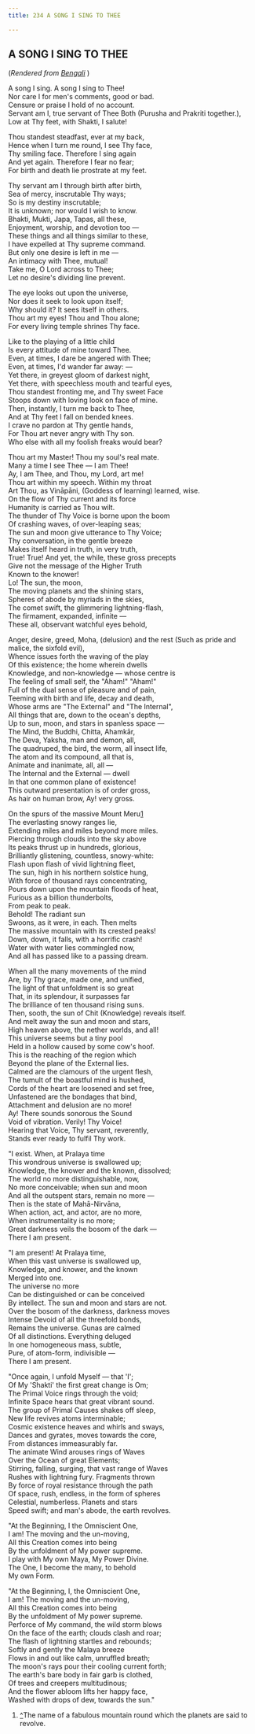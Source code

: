 ```yaml
---
title: 234 A SONG I SING TO THEE

---
```

  

## A SONG I SING TO THEE

(*Rendered from [Bengali](6212.pdf)* )

   A song I sing. A song I sing to Thee!  
Nor care I for men's comments, good or bad.  
Censure or praise I hold of no account.  
Servant am I, true servant of Thee Both (Purusha and Prakriti
together.),  
Low at Thy feet, with Shakti, I salute!

Thou standest steadfast, ever at my back,  
Hence when I turn me round, I see Thy face,  
Thy smiling face. Therefore I sing again  
And yet again. Therefore I fear no fear;  
For birth and death lie prostrate at my feet.

Thy servant am I through birth after birth,  
Sea of mercy, inscrutable Thy ways;  
So is my destiny inscrutable;  
It is unknown; nor would I wish to know.  
Bhakti, Mukti, Japa, Tapas, all these,  
Enjoyment, worship, and devotion too —  
These things and all things similar to these,  
I have expelled at Thy supreme command.  
But only one desire is left in me —  
An intimacy with Thee, mutual!  
   Take me, O Lord across to Thee;  
   Let no desire's dividing line prevent.

The eye looks out upon the universe,  
Nor does it seek to look upon itself;  
Why should it? It sees itself in others.  
   Thou art my eyes! Thou and Thou alone;  
   For every living temple shrines Thy face.

Like to the playing of a little child  
Is every attitude of mine toward Thee.  
Even, at times, I dare be angered with Thee;  
Even, at times, I'd wander far away: —  
Yet there, in greyest gloom of darkest night,  
Yet there, with speechless mouth and tearful eyes,  
Thou standest fronting me, and Thy sweet Face  
Stoops down with loving look on face of mine.  
Then, instantly, I turn me back to Thee,  
And at Thy feet I fall on bended knees.  
   I crave no pardon at Thy gentle hands,  
   For Thou art never angry with Thy son.  
Who else with all my foolish freaks would bear?

Thou art my Master! Thou my soul's real mate.  
Many a time I see Thee — I am Thee!  
Ay, I am Thee, and Thou, my Lord, art me!  
Thou art within my speech. Within my throat  
Art Thou, as Vināpāni, (Goddess of learning) learned, wise.  
On the flow of Thy current and its force  
Humanity is carried as Thou wilt.  
The thunder of Thy Voice is borne upon the boom  
Of crashing waves, of over-leaping seas;  
The sun and moon give utterance to Thy Voice;  
Thy conversation, in the gentle breeze  
Makes itself heard in truth, in very truth,  
True! True! And yet, the while, these gross precepts  
Give not the message of the Higher Truth  
Known to the knower!  
      Lo! The sun, the moon,  
The moving planets and the shining stars,  
Spheres of abode by myriads in the skies,  
The comet swift, the glimmering lightning-flash,  
The firmament, expanded, infinite —  
These all, observant watchful eyes behold,

Anger, desire, greed, Moha, (delusion) and the rest (Such as pride and
malice, the sixfold evil),  
Whence issues forth the waving of the play  
Of this existence; the home wherein dwells  
Knowledge, and non-knowledge — whose centre is  
The feeling of small self, the "Aham!" "Aham!"  
Full of the dual sense of pleasure and of pain,  
Teeming with birth and life, decay and death,  
Whose arms are "The External" and "The Internal",  
All things that are, down to the ocean's depths,  
Up to sun, moon, and stars in spanless space —  
The Mind, the Buddhi, Chitta, Ahamkār,  
The Deva, Yaksha, man and demon, all,  
The quadruped, the bird, the worm, all insect life,  
The atom and its compound, all that is,  
Animate and inanimate, all, all —  
The Internal and the External — dwell  
In that one common plane of existence!  
   This outward presentation is of order gross,  
As hair on human brow, Ay! very gross.

On the spurs of the massive Mount Meru[1](#fn1)  
The everlasting snowy ranges lie,  
Extending miles and miles beyond more miles.  
Piercing through clouds into the sky above  
Its peaks thrust up in hundreds, glorious,  
Brilliantly glistening, countless, snowy-white:  
Flash upon flash of vivid lightning fleet,  
   The sun, high in his northern solstice hung,  
With force of thousand rays concentrating,  
Pours down upon the mountain floods of heat,  
Furious as a billion thunderbolts,  
From peak to peak.  
      Behold! The radiant sun  
Swoons, as it were, in each. Then melts  
The massive mountain with its crested peaks!  
Down, down, it falls, with a horrific crash!  
   Water with water lies commingled now,  
And all has passed like to a passing dream.

When all the many movements of the mind  
Are, by Thy grace, made one, and unified,  
The light of that unfoldment is so great  
That, in its splendour, it surpasses far  
The brilliance of ten thousand rising suns.  
Then, sooth, the sun of Chit (Knowledge) reveals itself.  
And melt away the sun and moon and stars,  
High heaven above, the nether worlds, and all!  
This universe seems but a tiny pool  
Held in a hollow caused by some cow's hoof.  
   This is the reaching of the region which  
Beyond the plane of the External lies.  
   Calmed are the clamours of the urgent flesh,  
The tumult of the boastful mind is hushed,  
Cords of the heart are loosened and set free,  
Unfastened are the bondages that bind,  
Attachment and delusion are no more!  
   Ay! There sounds sonorous the Sound  
Void of vibration. Verily! Thy Voice!  
   Hearing that Voice, Thy servant, reverently,  
Stands ever ready to fulfil Thy work.

   "I exist. When, at Pralaya time  
This wondrous universe is swallowed up;  
Knowledge, the knower and the known, dissolved;  
The world no more distinguishable, now,  
No more conceivable; when sun and moon  
And all the outspent stars, remain no more —  
Then is the state of Mahā-Nirvāna,  
When action, act, and actor, are no more,  
When instrumentality is no more;  
Great darkness veils the bosom of the dark —  
      There I am present.

"I am present! At Pralaya time,  
When this vast universe is swallowed up,  
Knowledge, and knower, and the known  
Merged into one.  
      The universe no more  
Can be distinguished or can be conceived  
By intellect. The sun and moon and stars are not.  
Over the bosom of the darkness, darkness moves  
Intense Devoid of all the threefold bonds,  
Remains the universe. Gunas are calmed  
Of all distinctions. Everything deluged  
In one homogeneous mass, subtle,  
Pure, of atom-form, indivisible —  
      There I am present.

"Once again, I unfold Myself — that 'I';  
Of My 'Shakti' the first great change is Om;  
The Primal Voice rings through the void;  
Infinite Space hears that great vibrant sound.  
The group of Primal Causes shakes off sleep,  
New life revives atoms interminable;  
Cosmic existence heaves and whirls and sways,  
Dances and gyrates, moves towards the core,  
From distances immeasurably far.  
The animate Wind arouses rings of Waves  
Over the Ocean of great Elements;  
Stirring, falling, surging, that vast range of Waves  
Rushes with lightning fury. Fragments thrown  
By force of royal resistance through the path  
Of space, rush, endless, in the form of spheres  
Celestial, numberless. Planets and stars  
Speed swift; and man's abode, the earth revolves.

   "At the Beginning, I the Omniscient One,  
I am! The moving and the un-moving,  
All this Creation comes into being  
By the unfoldment of My power supreme.  
I play with My own Maya, My Power Divine.  
The One, I become the many, to behold  
My own Form.

   "At the Beginning, I, the Omniscient One,  
I am! The moving and the un-moving,  
All this Creation comes into being  
By the unfoldment of My power supreme.  
Perforce of My command, the wild storm blows  
On the face of the earth; clouds clash and roar;  
The flash of lightning startles and rebounds;  
   Softly and gently the Malaya breeze  
Flows in and out like calm, unruffled breath;  
The moon's rays pour their cooling current forth;  
The earth's bare body in fair garb is clothed,  
Of trees and creepers multitudinous;  
And the flower abloom lifts her happy face,  
Washed with drops of dew, towards the sun."

1.  [^](#txt1)The name of a fabulous mountain round which the planets
    are said to revolve.